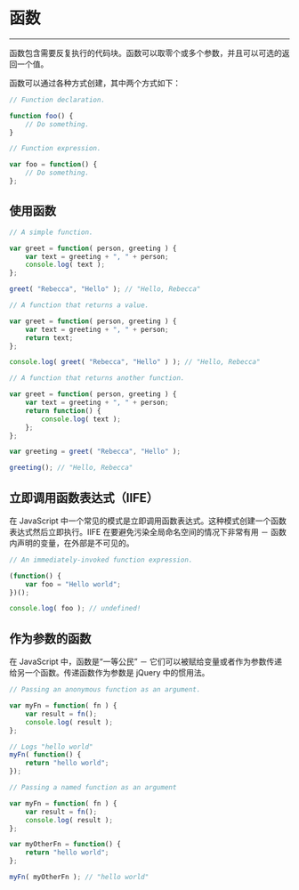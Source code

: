 # 函数

-------

函数包含需要反复执行的代码块。函数可以取零个或多个参数，并且可以可选的返回一个值。

函数可以通过各种方式创建，其中两个方式如下：

```javascript
// Function declaration.

function foo() {
	// Do something.
}
```

```javascript
// Function expression.

var foo = function() {
	// Do something.
};
```

## 使用函数

```javascript
// A simple function.

var greet = function( person, greeting ) {
	var text = greeting + ", " + person;
	console.log( text );
};

greet( "Rebecca", "Hello" ); // "Hello, Rebecca"
```

```javascript
// A function that returns a value.

var greet = function( person, greeting ) {
	var text = greeting + ", " + person;
	return text;
};

console.log( greet( "Rebecca", "Hello" ) ); // "Hello, Rebecca"
```

```javascript
// A function that returns another function.

var greet = function( person, greeting ) {
	var text = greeting + ", " + person;
	return function() {
		console.log( text );
	};
};

var greeting = greet( "Rebecca", "Hello" );

greeting(); // "Hello, Rebecca"
```

## 立即调用函数表达式（IIFE）

在 JavaScript 中一个常见的模式是立即调用函数表达式。这种模式创建一个函数表达式然后立即执行。IIFE 在要避免污染全局命名空间的情况下非常有用 － 函数内声明的变量，在外部是不可见的。

```javascript
// An immediately-invoked function expression.

(function() {
	var foo = "Hello world";
})();

console.log( foo ); // undefined!
```

## 作为参数的函数

在 JavaScript 中，函数是“一等公民” － 它们可以被赋给变量或者作为参数传递给另一个函数。传递函数作为参数是 jQuery 中的惯用法。

```javascript
// Passing an anonymous function as an argument.

var myFn = function( fn ) {
	var result = fn();
	console.log( result );
};

// Logs "hello world"
myFn( function() {
	return "hello world";
});
```

```javascript
// Passing a named function as an argument

var myFn = function( fn ) {
	var result = fn();
	console.log( result );
};

var myOtherFn = function() {
	return "hello world";
};

myFn( myOtherFn ); // "hello world"
```


